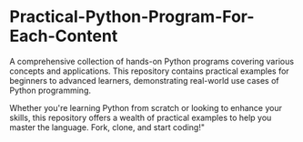 # Practical-Python-Program-For-Each-Content

A comprehensive collection of hands-on Python programs covering various concepts and applications. This repository contains practical examples for beginners to advanced learners, demonstrating real-world use cases of Python programming.

Whether you're learning Python from scratch or looking to enhance your skills, this repository offers a wealth of practical examples to help you master the language. Fork, clone, and start coding!"
